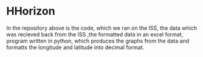 # HHorizon
In the repository above is the code, which we ran on the ISS, the data which was recieved back from the ISS ,the formatted data in an excel format, program written in python, which produces the graphs from the data and formatts the longitude and latitude into decimal format.
